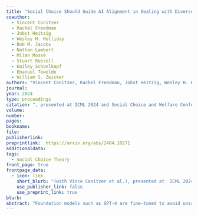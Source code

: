 ```yaml
---
title: "Social Choice Should Guide AI Alignment in Dealing with Diverse Human Feedback"
coauthor: 
  - Vincent Conitzer
  - Rachel Freedman
  - Jobst Heitzig
  - Wesley H. Holliday
  - Bob M. Jacobs
  - Nathan Lambert
  - Milan Mossé
  - Stuart Russell
  - Hailey Schoelkopf
  - Emanuel Tewolde
  - William S. Zwicker
authors: "Vincent Conitzer, Rachel Freedman, Jobst Heitzig, Wesley H. Holliday, Bob M. Jacobs, Nathan Lambert, Milan Mossé, Eric Pacuit, Stuart Russell, Hailey Schoelkopf, Emanuel Tewolde, William S. Zwicker"
journal: 
year: 2024
type: proceedings
citation: ", presented at ICML 2024 and Social Choice and Welfare Conference 2024"
volume:
number:
pages: 
bookname: 
file: 
publisherlink:  
preprintlink:  https://arxiv.org/abs/2404.10271
additionaldata:
tags: 
  - Social Choice Theory
front_page: true
frontpage_data:
  - icon: link 
    short_blurb: "(with Vince Conitzer et al.), presented at  ICML 2024 and Social Choice and Welfare Conference 2024"
    use_publisher_link: false
    use_preprint_link: true
blurb: 
abstract: "Foundation models such as GPT-4 are fine-tuned to avoid unsafe or otherwise problematic behavior, such as helping to commit crimes or producing racist text. One approach to fine-tuning, called reinforcement learning from human feedback, learns from humans' expressed preferences over multiple outputs. Another approach is constitutional AI, in which the input from humans is a list of high-level principles. But how do we deal with potentially diverging input from humans? How can we aggregate the input into consistent data about 'collective' preferences or otherwise use it to make collective choices about model behavior? In this paper, we argue that the field of social choice is well positioned to address these questions, and we discuss ways forward for this agenda, drawing on discussions in a recent workshop on Social Choice for AI Ethics and Safety held in Berkeley, CA, USA in December 2023."
---
```

    
